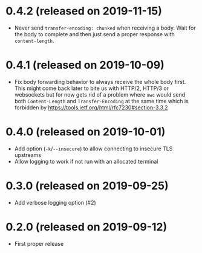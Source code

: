 # 0.4.2 (released on 2019-11-15)

- Never send `transfer-encoding: chunked` when receiving a body.
  Wait for the body to complete and then just send a proper response with `content-length`.

# 0.4.1 (released on 2019-10-09)

- Fix body forwarding behavior to always receive the whole body first.
  This might come back later to bite us with HTTP/2, HTTP/3 or websockets but
  for now gets rid of a problem where `awc` would send both `Content-Length`
  and `Transfer-Encoding` at the same time which is forbidden by
  https://tools.ietf.org/html/rfc7230#section-3.3.2

# 0.4.0 (released on 2019-10-01)

- Add option (`-k`/`--insecure`) to allow connecting to insecure TLS upstreams
- Allow logging to work if not run with an allocated terminal

# 0.3.0 (released on 2019-09-25)

- Add verbose logging option (#2)

# 0.2.0 (released on 2019-09-12)

- First proper release
